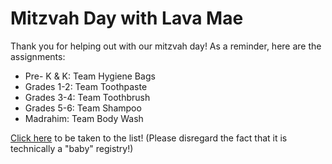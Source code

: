 # Mitzvah Day with Lava Mae

Thank you for helping out with our mitzvah day! As a reminder, here are the assignments:

- Pre- K & K:  Team Hygiene Bags
- Grades 1-2: Team Toothpaste
- Grades 3-4: Team Toothbrush
- Grades 5-6: Team Shampoo
- Madrahim: Team Body Wash

[Click here](https://www.amazon.com/baby-reg/templeisrael-alameda-lavamae--may-2019-alameda/3DXEN4G3QNVV9) to be taken to the list! (Please disregard the fact that it is technically a "baby" registry!)

